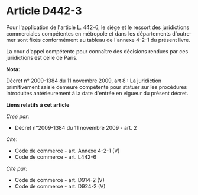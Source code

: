 # Article D442-3

Pour l'application de l'article L. 442-6, le siège et le ressort des juridictions commerciales compétentes en métropole et
dans les départements d'outre-mer sont fixés conformément au tableau de l'annexe 4-2-1 du présent livre. 

La cour d'appel compétente pour connaître des décisions rendues par ces juridictions est celle de Paris.

**Nota:**

Décret n° 2009-1384 du 11 novembre 2009, art 8 : La juridiction primitivement saisie demeure compétente pour statuer sur les
procédures introduites antérieurement à la date d'entrée en vigueur du présent décret.

**Liens relatifs à cet article**

_Créé par_:

  - Décret n°2009-1384 du 11 novembre 2009 - art. 2

_Cite_:

  - Code de commerce - art. Annexe 4-2-1 (V)
  - Code de commerce - art. L442-6

_Cité par_:

  - Code de commerce - art. D914-2 (V)
  - Code de commerce - art. D924-2 (V)
